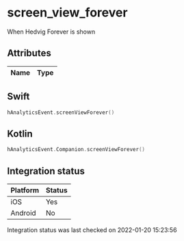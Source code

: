 # screen_view_forever
When Hedvig Forever is shown

## Attributes

| Name      | Type |
| ----------- | ----------- |


## Swift

```swift
hAnalyticsEvent.screenViewForever()
```

## Kotlin

```kotlin
hAnalyticsEvent.Companion.screenViewForever()
```

## Integration status

| Platform      | Status |
| ----------- | ----------- |
| iOS      |    Yes    |
| Android      | No       |

Integration status was last checked on 2022-01-20 15:23:56
